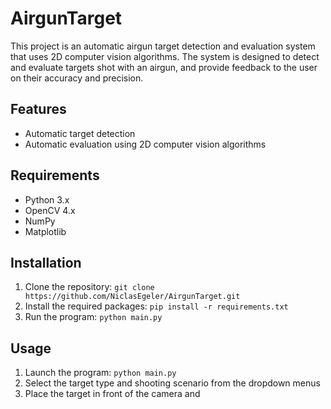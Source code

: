 # AirgunTarget

This project is an automatic airgun target detection and evaluation system that uses 2D computer vision algorithms. The system is designed to detect and evaluate targets shot with an airgun, and provide feedback to the user on their accuracy and precision.

## Features

- Automatic target detection
- Automatic evaluation using 2D computer vision algorithms

## Requirements

- Python 3.x
- OpenCV 4.x
- NumPy
- Matplotlib

## Installation

1. Clone the repository: `git clone https://github.com/NiclasEgeler/AirgunTarget.git`
2. Install the required packages: `pip install -r requirements.txt`
3. Run the program: `python main.py`

## Usage

1. Launch the program: `python main.py`
2. Select the target type and shooting scenario from the dropdown menus
3. Place the target in front of the camera and

